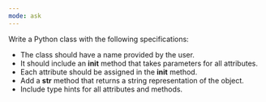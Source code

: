 ```yaml
---
mode: ask
---
```

Write a Python class with the following specifications:
- The class should have a name provided by the user.
- It should include an __init__ method that takes parameters for all attributes.
- Each attribute should be assigned in the __init__ method.
- Add a __str__ method that returns a string representation of the object.
- Include type hints for all attributes and methods.